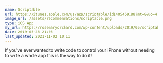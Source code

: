 ```yaml
---
name: Scriptable
url: https://itunes.apple.com/us/app/scriptable/id1405459188?mt=8&uo=4
image_url: /assets/recommendations/scriptable.png
type: iOS App
my_url: https://rosemaryorchard.com/wp-content/uploads/2019/05/scriptable.png
date: 2019-05-25 21:05
last_updated: 2021-11-02 10:11
---
```

If you've ever wanted to write code to control your iPhone without needing to write a whole app this is the way to do it! 